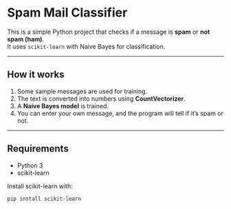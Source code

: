 # Spam Mail Classifier

This is a simple Python project that checks if a message is **spam** or **not spam (ham)**.  
It uses `scikit-learn` with Naive Bayes for classification.

---

## How it works
1. Some sample messages are used for training.  
2. The text is converted into numbers using **CountVectorizer**.  
3. A **Naive Bayes model** is trained.  
4. You can enter your own message, and the program will tell if it’s spam or not.  

---

## Requirements
- Python 3  
- scikit-learn  

Install scikit-learn with:
```bash
pip install scikit-learn
